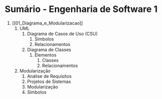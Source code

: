 # Sumário - Engenharia de Software 1

1. [[01_Diagrama_e_Modularizacao]]
	1. UML
		1. Diagrama de Casos de Uso (CSU)
			1. Símbolos
			2. Relacionamentos
		2. Diagrama de Classes
			1. Elementos
				1. Classes
				2. Relacionamentos
	2. Modularização
		1. Análise de Requisitos
		2. Projetos de Sistemas
		3. Modularização
		4. Símbolos
	